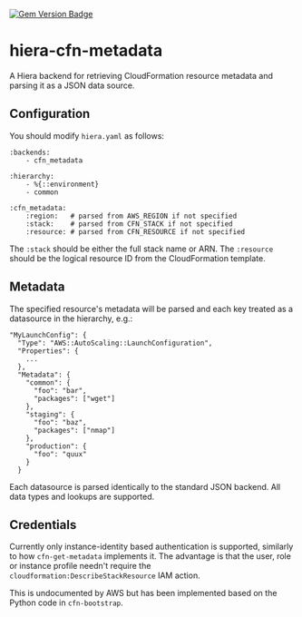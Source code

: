 [![Gem Version Badge](https://img.shields.io/gem/v/hiera-cfn-metadata.svg)](https://rubygems.org/gems/hiera-cfn-metadata)

# hiera-cfn-metadata

A Hiera backend for retrieving CloudFormation resource metadata and parsing it as a JSON data source.

## Configuration

You should modify `hiera.yaml` as follows:

    :backends:
        - cfn_metadata

    :hierarchy:
        - %{::environment}
        - common

    :cfn_metadata:
        :region:   # parsed from AWS_REGION if not specified
        :stack:    # parsed from CFN_STACK if not specified
        :resource: # parsed from CFN_RESOURCE if not specified


The `:stack` should be either the full stack name or ARN.
The `:resource` should be the logical resource ID from the CloudFormation template.

## Metadata

The specified resource's metadata will be parsed and each key treated
as a datasource in the hierarchy, e.g.:

    "MyLaunchConfig": {
      "Type": "AWS::AutoScaling::LaunchConfiguration",
      "Properties": {
        ...
      },
      "Metadata": {
        "common": {
          "foo": "bar",
          "packages": ["wget"]
        },
        "staging": {
          "foo": "baz",
          "packages": ["nmap"]
        },
        "production": {
          "foo": "quux"
        }
      }

Each datasource is parsed identically to the standard JSON backend. All data types and lookups are supported.

## Credentials

Currently only instance-identity based authentication is supported, similarly
to how `cfn-get-metadata` implements it. The advantage is that the user, role
or instance profile needn't require the `cloudformation:DescribeStackResource`
IAM action.

This is undocumented by AWS but has been implemented based on the Python code
in `cfn-bootstrap`.

